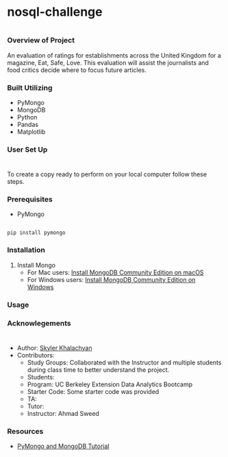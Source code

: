 # nosql-challenge
#

### Overview of Project
An evaluation of ratings for establishments across the United Kingdom for a magazine, Eat, Safe, Love. This evaluation will assist the journalists and food critics decide where to focus future articles. 
### Built Utilizing
* PyMongo 
* MongoDB
* Python
* Pandas
* Matplotlib

### User Set Up 
#
To create a copy ready to perform on your local computer follow these steps.
### Prerequisites

* PyMongo

```

pip install pymongo

```

### Installation
1. Install Mongo
    * For Mac users:
    [Install MongoDB Community Edition on macOS](https://www.mongodb.com/docs/v6.0/tutorial/install-mongodb-on-os-x/)
    * For Windows users:
    [Install MongoDB Community Edition on Windows](https://www.mongodb.com/docs/manual/tutorial/install-mongodb-on-windows/)

### Usage

### Acknowlegements
#
* Author: [Skyler Khalachyan](https://github.com/SkylerKhalachyan)
* Contributors:
     - Study Groups: Collaborated with the Instructor and multiple students during class time to better understand the project.
     - Students: 
     - Program: UC Berkeley Extension Data Analytics Bootcamp 
     - Starter Code:  Some starter code was provided
     - TA:
     - Tutor: 
     - Instructor: Ahmad Sweed
### Resources 
* [PyMongo and MongoDB Tutorial](https://api.mongodb.com/python/3.3.1/tutorial.html)
